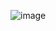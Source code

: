 ![image](https://user-images.githubusercontent.com/11422365/149007394-f9da8359-9d32-4454-847b-4ba3e5de0589.png)
